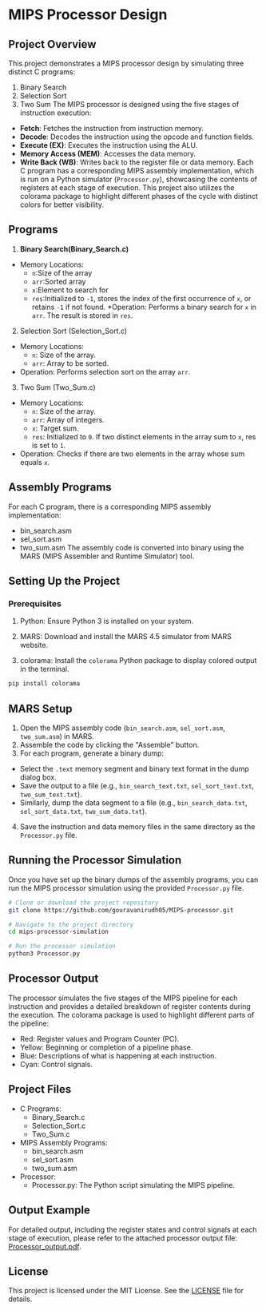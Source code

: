 # MIPS Processor Design
## Project Overview
This project demonstrates a MIPS processor design by simulating three distinct C programs:

1. Binary Search
2. Selection Sort
3. Two Sum 
The MIPS processor is designed using the five stages of instruction execution:

* **Fetch**: Fetches the instruction from instruction memory.
* **Decode**: Decodes the instruction using the opcode and function fields.
* **Execute (EX)**: Executes the instruction using the ALU.
* **Memory Access (MEM)**: Accesses the data memory.
* **Write Back (WB)**: Writes back to the register file or data memory.
Each C program has a corresponding MIPS assembly implementation, which is run on a Python simulator (```Processor.py```), showcasing the contents of registers at each stage of execution. This project also utilizes the colorama package to highlight different phases of the cycle with distinct colors for better visibility.
## Programs
1. **Binary Search(Binary_Search.c)**
* Memory Locations:
  * ```n```:Size of the array
  * ```arr```:Sorted array
  * ```x```:Element to search for
  *  ```res```:Initialized to ```-1```, stores the index of the first occurrence of ```x```, or retains ```-1``` if not found.
*Operation: Performs a binary search for ```x``` in ```arr```. The result is stored in ```res```.
2. Selection Sort (Selection_Sort.c)
* Memory Locations:
  * ```n```: Size of the array.
  * ```arr```: Array to be sorted.
* Operation: Performs selection sort on the array ```arr```.
3. Two Sum (Two_Sum.c)
* Memory Locations:
  * ```n```: Size of the array.
  * ```arr```: Array of integers.
  * ```x```: Target sum.
  * ```res```: Initialized to ```0```. If two distinct elements in the array sum to ```x```, res is set to ```1```.
* Operation: Checks if there are two elements in the array whose sum equals ``x``.
## Assembly Programs
For each C program, there is a corresponding MIPS assembly implementation:
* bin_search.asm
* sel_sort.asm
* two_sum.asm
The assembly code is converted into binary using the MARS (MIPS Assembler and Runtime Simulator) tool.

## Setting Up the Project
### Prerequisites
1. Python: Ensure Python 3 is installed on your system.

2. MARS: Download and install the MARS 4.5 simulator from MARS website.

3. colorama: Install the ``colorama`` Python package to display colored output in the terminal.
```bash 
pip install colorama
```

## MARS Setup
1. Open the MIPS assembly code (```bin_search.asm```, ```sel_sort.asm```, ```two_sum.asm```) in MARS.
2. Assemble the code by clicking the "Assemble" button.
3. For each program, generate a binary dump:
* Select the ```.text``` memory segment and binary text format in the dump dialog box.
* Save the output to a file (e.g., ```bin_search_text.txt```, ```sel_sort_text.txt```, ```two_sum_text.txt```).
* Similarly, dump the data segment to a file (e.g., ```bin_search_data.txt```, ```sel_sort_data.txt```, ```two_sum_data.txt```).
4. Save the instruction and data memory files in the same directory as the ```Processor.py``` file.
## Running the Processor Simulation
Once you have set up the binary dumps of the assembly programs, you can run the MIPS processor simulation using the provided ```Processor.py``` file.
```bash
# Clone or download the project repository
git clone https://github.com/gouravanirudh05/MIPS-processor.git

# Navigate to the project directory
cd mips-processor-simulation

# Run the processor simulation
python3 Processor.py
```
## Processor Output
The processor simulates the five stages of the MIPS pipeline for each instruction and provides a detailed breakdown of register contents during the execution. The colorama package is used to highlight different parts of the pipeline:

* Red: Register values and Program Counter (PC).
* Yellow: Beginning or completion of a pipeline phase.
* Blue: Descriptions of what is happening at each instruction.
* Cyan: Control signals.

## Project Files
* C Programs:
  * Binary_Search.c
  * Selection_Sort.c
  * Two_Sum.c
* MIPS Assembly Programs:
  * bin_search.asm
  * sel_sort.asm
  * two_sum.asm
* Processor:
  * Processor.py: The Python script simulating the MIPS pipeline.
## Output Example
For detailed output, including the register states and control signals at each stage of execution, please refer to the attached processor output file: [Processor_output.pdf](Processor_output.pdf).
## License

This project is licensed under the MIT License. See the [LICENSE](./LICENSE) file for details.


